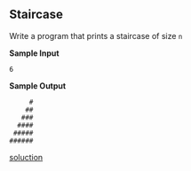 ## Staircase

Write a program that prints a staircase of size `n`

**Sample Input**

    6

**Sample Output**

         #
        ##
       ###
      ####
     #####
    ######

<a href="src/soluction.cpp">soluction</a>
